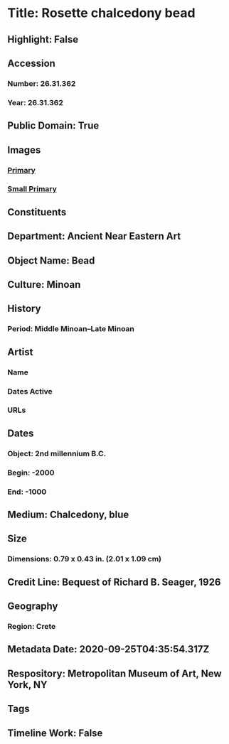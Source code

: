 # Title: Rosette chalcedony bead
## Highlight: False
## Accession
### Number: 26.31.362
### Year: 26.31.362
## Public Domain: True
## Images
### [Primary](https://images.metmuseum.org/CRDImages/an/original/me26_31_362.jpg)
### [Small Primary](https://images.metmuseum.org/CRDImages/an/web-large/me26_31_362.jpg)
## Constituents
## Department: Ancient Near Eastern Art
## Object Name: Bead
## Culture: Minoan
## History
### Period: Middle Minoan–Late Minoan
## Artist
### Name
### Dates Active
### URLs
## Dates
### Object: 2nd millennium B.C.
### Begin: -2000
### End: -1000
## Medium: Chalcedony, blue
## Size
### Dimensions: 0.79 x 0.43 in. (2.01 x 1.09 cm)
## Credit Line: Bequest of Richard B. Seager, 1926
## Geography
### Region: Crete
## Metadata Date: 2020-09-25T04:35:54.317Z
## Respository: Metropolitan Museum of Art, New York, NY
## Tags
## Timeline Work: False